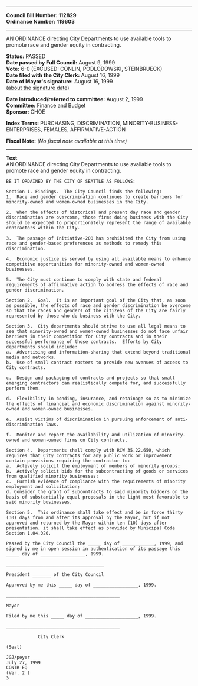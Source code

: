 * * * * *  
  
**Council Bill Number: [](#h0)[](#h2)112829**   
**Ordinance Number: 119603**  
  
* * * * *  
  
AN ORDINANCE directing City Departments to use available tools to promote race and gender equity in contracting.  
  
**Status:** PASSED   
**Date passed by Full Council:** August 9, 1999   
**Vote:** 6-0 (EXCUSED: CONLIN, PODLODOWSKI, STEINBRUECK)   
**Date filed with the City Clerk:** August 16, 1999   
**Date of Mayor's signature:** August 16, 1999   
[(about the signature date)](/~public/approvaldate.htm)   
  
  
**Date introduced/referred to committee:** August 2, 1999   
**Committee:** Finance and Budget   
**Sponsor:** CHOE   
  
**Index Terms:** PURCHASING, DISCRIMINATION, MINORITY-BUSINESS-ENTERPRISES, FEMALES, AFFIRMATIVE-ACTION  
  
**Fiscal Note:** *(No fiscal note available at this time)*  
  
* * * * *  
  
**Text**  
    AN ORDINANCE directing City Departments to use available tools to  
    promote race and gender equity in contracting.  
  
    BE IT ORDAINED BY THE CITY OF SEATTLE AS FOLLOWS:  
  
    Section 1. Findings.  The City Council finds the following:  
    1.  Race and gender discrimination continues to create barriers for  
    minority-owned and women-owned businesses in the City.  
  
    2.  When the effects of historical and present day race and gender  
    discrimination are overcome, those firms doing business with the City  
    should be expected to proportionately represent the range of available  
    contractors within the City.  
  
    3.  The passage of Initiative-200 has prohibited the City from using  
    race and gender-based preferences as methods to remedy this  
    discrimination.  
  
    4.  Economic justice is served by using all available means to enhance  
    competitive opportunities for minority-owned and women-owned  
    businesses.  
  
    5.  The City must continue to comply with state and federal  
    requirements of affirmative action to address the effects of race and  
    gender discrimination.  
  
    Section 2.  Goal.  It is an important goal of the City that, as soon  
    as possible, the effects of race and gender discrimination be overcome  
    so that the races and genders of the citizens of the City are fairly  
    represented by those who do business with the City.  
  
    Section 3.  City departments should strive to use all legal means to  
    see that minority-owned and women-owned businesses do not face unfair  
    barriers in their competition for City contracts and in their  
    successful performance of those contracts.  Efforts by City  
    departments should include:  
    a.  Advertising and information-sharing that extend beyond traditional  
    media and networks.  
    b.  Use of small contract rosters to provide new avenues of access to  
    City contracts.  
  
    c.  Design and packaging of contracts and projects so that small  
    emerging contractors can realistically compete for, and successfully  
    perform them.  
  
    d.  Flexibility in bonding, insurance, and retainage so as to minimize  
    the effects of financial and economic discrimination against minority-  
    owned and women-owned businesses.  
  
    e.  Assist victims of discrimination in pursuing enforcement of anti-  
    discrimination laws.  
  
    f.  Monitor and report the availability and utilization of minority-  
    owned and women-owned firms on City contracts.  
  
    Section 4.  Departments shall comply with RCW 35.22.650, which  
    requires that City contracts for any public work or improvement  
    contain provisions requiring the contractor to:  
    a.  Actively solicit the employment of members of minority groups;  
    b.  Actively solicit bids for the subcontracting of goods or services  
    from qualified minority businesses;  
    c.  Furnish evidence of compliance with the requirements of minority  
    employment and solicitation;  
    d. Consider the grant of subcontracts to said minority bidders on the  
    basis of substantially equal proposals in the light most favorable to  
    said minority businesses.  
  
    Section 5.  This ordinance shall take effect and be in force thirty  
    (30) days from and after its approval by the Mayor, but if not  
    approved and returned by the Mayor within ten (10) days after  
    presentation, it shall take effect as provided by Municipal Code  
    Section 1.04.020.  
  
    Passed by the City Council the _____ day of ____________, 1999, and  
    signed by me in open session in authentication of its passage this  
    _____ day of _________________, 1999.  
  
    _____________________________________  
  
    President _______ of the City Council  
  
    Approved by me this _____ day of _________________, 1999.  
  
    ___________________________________________  
  
    Mayor  
  
    Filed by me this _____ day of ____________________, 1999.  
  
    ___________________________________________  
  
                City Clerk  
  
    (Seal)  
  
    JGJ/peyer  
    July 27, 1999  
    CONTR-EQ  
    (Ver. 2 )  
    3  
